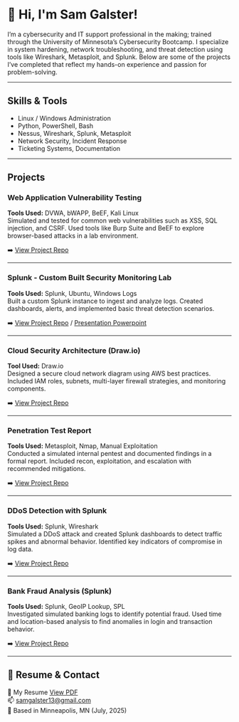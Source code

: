 # 👋 Hi, I'm Sam Galster!

I’m a cybersecurity and IT support professional in the making; trained through the University of Minnesota’s Cybersecurity Bootcamp. I specialize in system hardening, network troubleshooting, and threat detection using tools like Wireshark, Metasploit, and Splunk. Below are some of the projects I’ve completed that reflect my hands-on experience and passion for problem-solving.

---

## Skills & Tools
- Linux / Windows Administration  
- Python, PowerShell, Bash  
- Nessus, Wireshark, Splunk, Metasploit  
- Network Security, Incident Response  
- Ticketing Systems, Documentation  

---

## Projects

### Web Application Vulnerability Testing
**Tools Used:** DVWA, bWAPP, BeEF, Kali Linux  
Simulated and tested for common web vulnerabilities such as XSS, SQL injection, and CSRF. Used tools like Burp Suite and BeEF to explore browser-based attacks in a lab environment.

➡️ [View Project Repo](https://docs.google.com/document/d/1_feiHQ4ZhkLjYMEb1StbelmAZndT9KhP/edit)

---

### Splunk - Custom Built Security Monitoring Lab
**Tools Used:** Splunk, Ubuntu, Windows Logs  
Built a custom Splunk instance to ingest and analyze logs. Created dashboards, alerts, and implemented basic threat detection scenarios.

➡️ [View Project Repo](https://docs.google.com/document/d/1ZVouaf2kwhM0dbLpro-9rMMohnWmt-8P/edit) / [Presentation Powerpoint](https://docs.google.com/presentation/d/1z5ArKkWxlF6hMJyEbpdDI9G0GqbSQwYZ2-VD9kaBW4A/edit?slide=id.g630a814dc5_0_53#slide=id.g630a814dc5_0_53) 

---

### Cloud Security Architecture (Draw.io)
**Tool Used:** Draw.io  
Designed a secure cloud network diagram using AWS best practices. Included IAM roles, subnets, multi-layer firewall strategies, and monitoring components.

➡️ [View Project Repo](https://docs.google.com/document/d/1cUsa1RBBSDQwyvp9N5OJwb3IST0fFd7vutjTlwxqjXk/edit?tab=t.0)

---

### Penetration Test Report
**Tools Used:** Metasploit, Nmap, Manual Exploitation  
Conducted a simulated internal pentest and documented findings in a formal report. Included recon, exploitation, and escalation with recommended mitigations.

➡️ [View Project Repo](https://docs.google.com/document/d/1c0oFPyyhjOqIlpbDTK1Tgg-uVKBY9_Uc/edit)

---

### DDoS Detection with Splunk
**Tools Used:** Splunk, Wireshark  
Simulated a DDoS attack and created Splunk dashboards to detect traffic spikes and abnormal behavior. Identified key indicators of compromise in log data.

➡️ [View Project Repo](https://docs.google.com/document/d/1WhIOJai2lK-ZKJ8HhUMYIUghn5HsjO6C/edit)

---

### Bank Fraud Analysis (Splunk)
**Tools Used:** Splunk, GeoIP Lookup, SPL  
Investigated simulated banking logs to identify potential fraud. Used time and location-based analysis to find anomalies in login and transaction behavior.

➡️ [View Project Repo](https://docs.google.com/document/d/1-er1LSpCGpM42zTWllcMYmvQuoeWj0kA/edit)

---

## 📄 Resume & Contact
📄 My Resume [View PDF](/Users/samga/Downloads/SamuelGalsterRes-2025%20(1).pdf)  
📫 samgalster13@gmail.com  
📍 Based in Minneapolis, MN (July, 2025)



<!---
samgalster/samgalster is a ✨ special ✨ repository because its `README.md` (this file) appears on your GitHub profile.
You can click the Preview link to take a look at your changes.
--->
